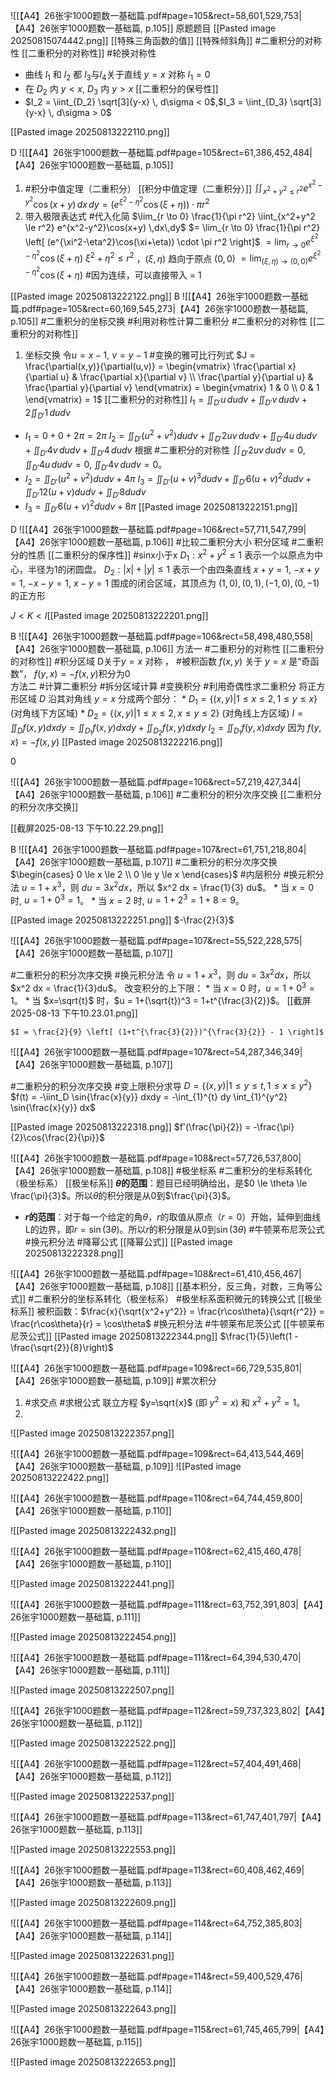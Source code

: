 ![[【A4】26张宇1000题数一基础篇.pdf#page=105&rect=58,601,529,753|【A4】26张宇1000题数一基础篇, p.105]]
原题题目 [[Pasted image 20250815074442.png]]
[[特殊三角函数的值]] [[特殊倾斜角]]
#二重积分的对称性 [[二重积分的对称性]] #轮换对称性 
- 曲线 $l_1$ 和 $l_2$ 都 $l_{3}$与$l_{4}$关于直线 $y=x$ 对称  $I_{1}=0$
- 在 $D_2$ 内 $y < x$, $D_3$ 内 $y > x$ [[二重积分的保号性]]
- $I_2 = \iint_{D_2} \sqrt[3]{y-x} \, d\sigma < 0$,$I_3 = \iint_{D_3} \sqrt[3]{y-x} \, d\sigma > 0$ 

[[Pasted image 20250813222110.png]]

D
![[【A4】26张宇1000题数一基础篇.pdf#page=105&rect=61,386,452,484|【A4】26张宇1000题数一基础篇, p.105]]
1. #积分中值定理（二重积分） [[积分中值定理（二重积分）]]
	$\iint_{x^2+y^2 \le r^2} e^{x^2-y^2}\cos(x+y) \,dx\,dy = (e^{\xi^2-\eta^2}\cos(\xi+\eta)) \cdot \pi r^2$ 
2. 带入极限表达式 #代入化简 
	$\lim_{r \to 0} \frac{1}{\pi r^2} \iint_{x^2+y^2 \le r^2} e^{x^2-y^2}\cos(x+y) \,dx\,dy$
    $= \lim_{r \to 0} \frac{1}{\pi r^2} \left[ (e^{\xi^2-\eta^2}\cos(\xi+\eta)) \cdot \pi r^2 \right]$
    $= \lim_{r \to 0} e^{\xi^2-\eta^2}\cos(\xi+\eta)$
    $\xi^2+\eta^2 \le r^2$ ，$(\xi, \eta)$ 趋向于原点 $(0,0)$ 
    $= \lim_{(\xi, \eta) \to (0,0)} e^{\xi^2-\eta^2}\cos(\xi+\eta)$
    #因为连续，可以直接带入
    = 1

[[Pasted image 20250813222122.png]]
B
![[【A4】26张宇1000题数一基础篇.pdf#page=105&rect=60,169,545,273|【A4】26张宇1000题数一基础篇, p.105]]
#二重积分的坐标交换 #利用对称性计算二重积分 #二重积分的对称性 [[二重积分的对称性]]
1. 坐标交换  令$u=x-1$, $v=y-1$ #变换的雅可比行列式
$J = \frac{\partial(x,y)}{\partial(u,v)} = \begin{vmatrix} \frac{\partial x}{\partial u} & \frac{\partial x}{\partial v} \\ \frac{\partial y}{\partial u} & \frac{\partial y}{\partial v} \end{vmatrix} = \begin{vmatrix} 1 & 0 \\ 0 & 1 \end{vmatrix} = 1$
[[二重积分的对称性]]
$I_1 = \iint_{D'} u \,dudv + \iint_{D'} v \,dudv + 2\iint_{D'} 1 \,dudv$
- $I_1 = 0 + 0 + 2\pi = 2\pi$
$I_2 = \iint_{D'} (u^2+v^2)dudv + \iint_{D'} 2uv\,dudv + \iint_{D'} 4u\,dudv + \iint_{D'} 4v\,dudv + \iint_{D'} 4\,dudv$
根据 #二重积分的对称性 $\iint_{D'} 2uv\,dudv=0$, $\iint_{D'} 4u\,dudv=0$, $\iint_{D'} 4v\,dudv=0$。
- $I_2 = \iint_{D'} (u^2+v^2)dudv + 4\pi$
$I_3 = \iint_{D'} (u+v)^3dudv + \iint_{D'} 6(u+v)^2dudv + \iint_{D'} 12(u+v)dudv + \iint_{D'} 8dudv$
- $I_3 = \iint_{D'} 6(u+v)^2dudv + 8\pi$ 
[[Pasted image 20250813222151.png]]

D
![[【A4】26张宇1000题数一基础篇.pdf#page=106&rect=57,711,547,799|【A4】26张宇1000题数一基础篇, p.106]]
#比较二重积分大小 积分区域 #二重积分的性质 [[二重积分的保序性]]
#sinx小于x $D_1: x^2+y^2 \le 1$ 表示一个以原点为中心，半径为1的闭圆盘。
      $D_2: |x|+|y| \le 1$ 表示一个由四条直线 $x+y=1$, $-x+y=1$, $-x-y=1$, $x-y=1$ 围成的闭合区域，其顶点为 $(1,0), (0,1), (-1,0), (0,-1)$ 的正方形

$J < K < I$[[Pasted image 20250813222201.png]]

B
![[【A4】26张宇1000题数一基础篇.pdf#page=106&rect=58,498,480,558|【A4】26张宇1000题数一基础篇, p.106]]
方法一 #二重积分的对称性   [[二重积分的对称性]] #积分区域 D关于$y=x$ 对称 ， #被积函数 $f(x,y)$ 关于 $y=x$ 是“奇函数”， $f(y,x) = -f(x,y)$积分为0  
方法二 #计算二重积分  #拆分区域计算  #变换积分 #利用奇偶性求二重积分 
将正方形区域 $D$ 沿其对角线 $y=x$ 分成两个部分：
    *   $D_1 = \{(x,y)|1\le x\le 2, 1\le y\le x\}$ (对角线下方区域)
    *   $D_2 = \{(x,y)|1\le x\le 2, x\le y\le 2\}$ (对角线上方区域)
$I = \iint_D f(x,y)dxdy = \iint_{D_1} f(x,y)dxdy + \iint_{D_2} f(x,y)dxdy$ $I_2 = \iint_{D_1} f(y,x)dxdy$
因为 $f(y,x) = -f(x,y)$ 
[[Pasted image 20250813222216.png]]

0

![[【A4】26张宇1000题数一基础篇.pdf#page=106&rect=57,219,427,344|【A4】26张宇1000题数一基础篇, p.106]]
#二重积分的积分次序交换 [[二重积分的积分次序交换]]

[[截屏2025-08-13 下午10.22.29.png]]

B
![[【A4】26张宇1000题数一基础篇.pdf#page=107&rect=61,751,218,804|【A4】26张宇1000题数一基础篇, p.107]]
#二重积分的积分次序交换 $\begin{cases} 0 \le x \le 2 \\ 0 \le y \le x \end{cases}$
#内层积分 #换元积分法 $u = 1+x^3$，则 $du = 3x^2 dx$，所以 $x^2 dx = \frac{1}{3} du$。
    *   当 $x=0$ 时, $u = 1+0^3 = 1$。
    *   当 $x=2$ 时, $u = 1+2^3 = 1+8 = 9$。

[[Pasted image 20250813222251.png]]
$-\frac{2}{3}$

![[【A4】26张宇1000题数一基础篇.pdf#page=107&rect=55,522,228,575|【A4】26张宇1000题数一基础篇, p.107]]

#二重积分的积分次序交换 #换元积分法 
令 $u = 1+x^3$，则 $du = 3x^2 dx$，所以 $x^2 dx = \frac{1}{3}du$。
改变积分的上下限：
    *   当 $x=0$ 时，$u = 1+0^3 = 1$。
    *   当 $x=\sqrt{t}$ 时，$u = 1+(\sqrt{t})^3 = 1+t^{\frac{3}{2}}$。
[[截屏2025-08-13 下午10.23.01.png]]

    $I = \frac{2}{9} \left[ (1+t^{\frac{3}{2}})^{\frac{3}{2}} - 1 \right]$
![[【A4】26张宇1000题数一基础篇.pdf#page=107&rect=54,287,346,349|【A4】26张宇1000题数一基础篇, p.107]]

#二重积分的积分次序交换 #变上限积分求导 
 $D = \{(x,y) | 1 \le y \le t, 1 \le x \le y^2\}$ 
 $f(t) = -\iint_D \sin{\frac{x}{y}} dxdy = -\int_{1}^{t} dy \int_{1}^{y^2} \sin{\frac{x}{y}} dx$

[[Pasted image 20250813222318.png]]
$f'(\frac{\pi}{2}) = -\frac{\pi}{2}\cos{\frac{2}{\pi}}$

![[【A4】26张宇1000题数一基础篇.pdf#page=108&rect=57,726,537,800|【A4】26张宇1000题数一基础篇, p.108]]
#极坐标系 #二重积分的坐标系转化（极坐标系） [[极坐标系]]
   **$\theta$的范围**：题目已经明确给出，是$0 \le \theta \le \frac{\pi}{3}$。所以$\theta$的积分限是从$0$到$\frac{\pi}{3}$。
*   **$r$的范围**：对于每一个给定的角$\theta$，$r$的取值从原点（$r=0$）开始，延伸到曲线L的边界，即$r=\sin(3\theta)$。所以$r$的积分限是从$0$到$\sin(3\theta)$ 
#牛顿莱布尼茨公式   #换元积分法 #降幂公式 [[降幂公式]]
[[Pasted image 20250813222328.png]]


![[【A4】26张宇1000题数一基础篇.pdf#page=108&rect=61,410,456,467|【A4】26张宇1000题数一基础篇, p.108]]
[[基本积分，反三角，对数，三角等公式]] #二重积分的坐标系转化（极坐标系） #极坐标系面积微元的转换公式 [[极坐标系]]
被积函数：$\frac{x}{\sqrt{x^2+y^2}} = \frac{r\cos\theta}{\sqrt{r^2}} = \frac{r\cos\theta}{r} = \cos\theta$
#换元积分法 #牛顿莱布尼茨公式  [[牛顿莱布尼茨公式]]
[[Pasted image 20250813222344.png]]
$\frac{1}{5}\left(1 - \frac{\sqrt{2}}{8}\right)$


![[【A4】26张宇1000题数一基础篇.pdf#page=109&rect=66,729,535,801|【A4】26张宇1000题数一基础篇, p.109]]
#累次积分 
1. #求交点 #求根公式 联立方程 $y=\sqrt{x}$ (即 $y^2=x$) 和 $x^2+y^2=1$。
2. 
![[Pasted image 20250813222357.png]]


![[【A4】26张宇1000题数一基础篇.pdf#page=109&rect=64,413,544,469|【A4】26张宇1000题数一基础篇, p.109]]
![[Pasted image 20250813222422.png]]


![[【A4】26张宇1000题数一基础篇.pdf#page=110&rect=64,744,459,800|【A4】26张宇1000题数一基础篇, p.110]]

![[Pasted image 20250813222432.png]]

![[【A4】26张宇1000题数一基础篇.pdf#page=110&rect=62,415,460,478|【A4】26张宇1000题数一基础篇, p.110]]

![[Pasted image 20250813222441.png]]

![[【A4】26张宇1000题数一基础篇.pdf#page=111&rect=63,752,391,803|【A4】26张宇1000题数一基础篇, p.111]]

![[Pasted image 20250813222454.png]]

![[【A4】26张宇1000题数一基础篇.pdf#page=111&rect=64,394,530,470|【A4】26张宇1000题数一基础篇, p.111]]

![[Pasted image 20250813222507.png]]

![[【A4】26张宇1000题数一基础篇.pdf#page=112&rect=59,737,323,802|【A4】26张宇1000题数一基础篇, p.112]]

![[Pasted image 20250813222522.png]]

![[【A4】26张宇1000题数一基础篇.pdf#page=112&rect=57,404,491,468|【A4】26张宇1000题数一基础篇, p.112]]

![[Pasted image 20250813222537.png]]

![[【A4】26张宇1000题数一基础篇.pdf#page=113&rect=61,747,401,797|【A4】26张宇1000题数一基础篇, p.113]]

![[Pasted image 20250813222553.png]]

![[【A4】26张宇1000题数一基础篇.pdf#page=113&rect=60,408,462,469|【A4】26张宇1000题数一基础篇, p.113]]

![[Pasted image 20250813222609.png]]

![[【A4】26张宇1000题数一基础篇.pdf#page=114&rect=64,752,385,803|【A4】26张宇1000题数一基础篇, p.114]]

![[Pasted image 20250813222631.png]]

![[【A4】26张宇1000题数一基础篇.pdf#page=114&rect=59,400,529,476|【A4】26张宇1000题数一基础篇, p.114]]

![[Pasted image 20250813222643.png]]

![[【A4】26张宇1000题数一基础篇.pdf#page=115&rect=61,745,465,799|【A4】26张宇1000题数一基础篇, p.115]]

![[Pasted image 20250813222653.png]]